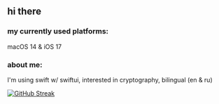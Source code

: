 ## hi there

### my currently used platforms:
macOS 14 & iOS 17

### about me:
I'm using swift w/ swiftui, interested in cryptography, bilingual (en & ru)

[![GitHub Streak](https://streak-stats.demolab.com?user=lebrozaurjagger&theme=radical&border_radius=10)](https://git.io/streak-stats)
